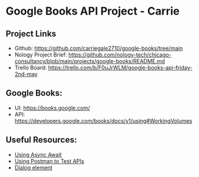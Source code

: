 # Google Books API Project - Carrie

## Project Links
- Github: https://github.com/carriegale2710/google-books/tree/main
- Nology Project Brief: https://github.com/nology-tech/chicago-consultancy/blob/main/projects/google-books/README.md
- Trello Board: https://trello.com/b/F0uJrWLM/google-books-api-friday-2nd-may 

## Google Books: 
  - UI: https://books.google.com/
  - API: https://developers.google.com/books/docs/v1/using#WorkingVolumes


## Useful Resources:
- [Using Async Await](https://dmitripavlutin.com/javascript-fetch-async-await/)
- [Using Postman to Test APIs](https://www.blazemeter.com/blog/how-use-postman-test-apis)
- [Dialog element](https://developer.mozilla.org/en-US/docs/Web/HTML/Reference/Elements/dialog)

